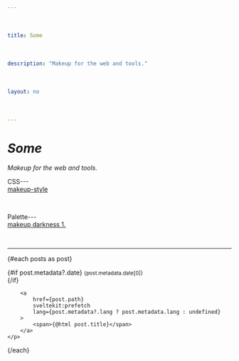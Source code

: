 ```yaml
---
title: Some
description: "Makeup for the web and tools."
layout: no
---
```


<div class="wrapper">

# *Some*

*Makeup for the web and tools.*

CSS---[makeup-style](/style)

Palette---[makeup darkness 1.](/darkness-1)

<Hr --hr-width="100%" />

{#each posts as post}
	<p>
		{#if post.metadata?.date}
			<small>
				<time>{post.metadata.date[0]}</time>
			</small>
			<br aria-hidden="true">
		{/if}

		<a
			href={post.path}
			sveltekit:prefetch
			lang={post.metadata?.lang ? post.metadata.lang : undefined}
		>
			<span>{@html post.title}</span>
		</a>
	</p>
{/each}

</div>

<style>
	.wrapper {
		padding-inline-start: var(--view-inline);
		padding-inline-end: var(--view-inline);

		/* Adjust font-size */
		font-size: clamp(
			var(--font-size) + .125rem,
			var(--font-size) + min(.75vw,1.5vh),
			1.75rem
		);
	}

	a {
		display: block;
		min-height: var(--TOUCH-TARGET-SIZE, 48px);
		min-width: var(--TOUCH-TARGET-SIZE, 48px);
	}
</style>

<script context="module">
	import { getPostsFromFiles } from '$libs/utils/index.js';

	const markdownFiles = import.meta.glob("./*.md", { eager: true });
	const excludeFiles = ["index"];

	export const hydrate = false;

	export const load = async ({ url }) => {
		return {
			props: {
				posts: getPostsFromFiles(markdownFiles, url).filter(
					item => !excludeFiles.includes(item.title),
				),
			},
		};
	};
</script>

<script>
	import Hr from "$libs/Hr.svelte"
	export let posts = [];
</script>
